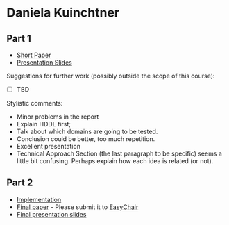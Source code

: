 # Daniela Kuinchtner

## Part 1

- [Short Paper](kuinchtner-proposal.pdf) <!-- You should rename these files-->
- [Presentation Slides](kuinchtner-presentation.pdf)

Suggestions for further work (possibly outside the scope of this course):

- [ ] TBD

Stylistic comments:

- Minor problems in the report
- Explain HDDL first; 
- Talk about which domains are going to be tested. 
- Conclusion could be better, too much repetition. 
- Excellent presentation
- Technical Approach Section (the last paragraph to be specific) seems a little bit confusing. Perhaps explain how each idea is related (or not).

## Part 2

- [Implementation](https://github.com/danielakuinchtner/panda)
- [Final paper](kuinchtner-paper.pdf) - Please submit it to [EasyChair](https://easychair.org/conferences/?conf=ap2021)
- [Final presentation slides](kuinchtner-final-presentation-slides.pdf)
